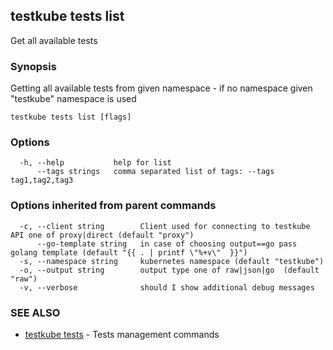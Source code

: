 ## testkube tests list

Get all available tests

### Synopsis

Getting all available tests from given namespace - if no namespace given "testkube" namespace is used

```
testkube tests list [flags]
```

### Options

```
  -h, --help           help for list
      --tags strings   comma separated list of tags: --tags tag1,tag2,tag3
```

### Options inherited from parent commands

```
  -c, --client string        Client used for connecting to testkube API one of proxy|direct (default "proxy")
      --go-template string   in case of choosing output==go pass golang template (default "{{ . | printf \"%+v\"  }}")
  -s, --namespace string     kubernetes namespace (default "testkube")
  -o, --output string        output type one of raw|json|go  (default "raw")
  -v, --verbose              should I show additional debug messages
```

### SEE ALSO

* [testkube tests](testkube_tests.md)	 - Tests management commands

